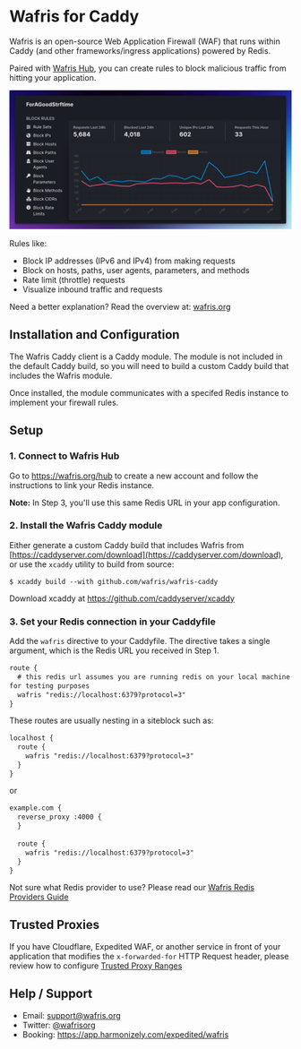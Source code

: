 # Wafris for Caddy

Wafris is an open-source Web Application Firewall (WAF) that runs within Caddy (and other frameworks/ingress applications) powered by Redis. 

Paired with [Wafris Hub](https://wafris.org/hub), you can create rules to block malicious traffic from hitting your application.

![Rules and Graph](https://raw.githubusercontent.com/Wafris/wafris-rb/main/docs/rules-and-graph.png)

Rules like:

- Block IP addresses (IPv6 and IPv4) from making requests
- Block on hosts, paths, user agents, parameters, and methods
- Rate limit (throttle) requests 
- Visualize inbound traffic and requests

Need a better explanation? Read the overview at: [wafris.org](https://wafris.org)


## Installation and Configuration

The Wafris Caddy client is a Caddy module. The module is not included in the default Caddy build, so you will need to build a custom Caddy build that includes the Wafris module.

Once installed, the module communicates with a specifed Redis instance to implement your firewall rules.

## Setup

### 1. Connect to Wafris Hub

Go to https://wafris.org/hub to create a new account and
follow the instructions to link your Redis instance.

**Note:** In Step 3, you'll use this same Redis URL in your app configuration.

### 2. Install the Wafris Caddy module

Either generate a custom Caddy build that includes Wafris from [https://caddyserver.com/download](https://caddyserver.com/download), or use the `xcaddy` utility to build from source:

```
$ xcaddy build --with github.com/wafris/wafris-caddy
```

Download xcaddy at https://github.com/caddyserver/xcaddy

### 3. Set your Redis connection in your Caddyfile

Add the `wafris` directive to your Caddyfile. The directive takes a single argument, which is the Redis URL you received in Step 1.

```
route {
  # this redis url assumes you are running redis on your local machine for testing purposes
  wafris "redis://localhost:6379?protocol=3"
}
```

These routes are usually nesting in a siteblock such as:

```
localhost {
  route {
    wafris "redis://localhost:6379?protocol=3"
  }
}
```
or
```
example.com {
  reverse_proxy :4000 {
  }

  route {
    wafris "redis://localhost:6379?protocol=3"
  }
}
```

Not sure what Redis provider to use? Please read our [Wafris Redis Providers Guide](https://wafris.org/guides/redis-provisioning)


## Trusted Proxies

If you have Cloudflare, Expedited WAF, or another service in front of your application that modifies the `x-forwarded-for` HTTP Request header, please review how to configure [Trusted Proxy Ranges](docs/trusted-proxies.md)


## Help / Support

- Email: [support@wafris.org](mailto:support@wafris.org)
- Twitter: [@wafrisorg](https://twitter.com/wafrisorg)
- Booking: https://app.harmonizely.com/expedited/wafris




<img src='https://uptimer.expeditedsecurity.com/wafris-caddy' width='0' height='0'>
